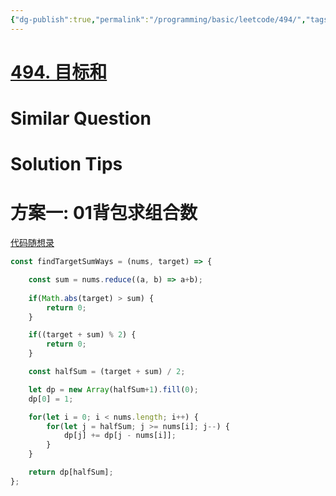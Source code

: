 ```yaml
---
{"dg-publish":true,"permalink":"/programming/basic/leetcode/494/","tags":["leetcode/dp/knapsack/0-1","leetcode/dp/combination","leetcode/backtracking/combination","leetcode/unsolved"]}
---
```



# [494. 目标和](https://leetcode.cn/problems/target-sum/)

# Similar Question

# Solution Tips

# 方案一: 01背包求组合数
[代码随想录](https://programmercarl.com/0494.%E7%9B%AE%E6%A0%87%E5%92%8C.html#%E5%8A%A8%E6%80%81%E8%A7%84%E5%88%92)
```js
const findTargetSumWays = (nums, target) => {

    const sum = nums.reduce((a, b) => a+b);
    
    if(Math.abs(target) > sum) {
        return 0;
    }

    if((target + sum) % 2) {
        return 0;
    }

    const halfSum = (target + sum) / 2;

    let dp = new Array(halfSum+1).fill(0);
    dp[0] = 1;

    for(let i = 0; i < nums.length; i++) {
        for(let j = halfSum; j >= nums[i]; j--) {
            dp[j] += dp[j - nums[i]];
        }
    }

    return dp[halfSum];
};
```
